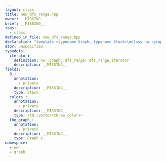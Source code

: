 ```yaml
---
layout: class
title: new_dfs_range.hpp
owner: __MISSING__
brief: __MISSING__
tags:
  - class
defined_in_file: new_dfs_range.hpp
declaration: "template <typename Graph, typename Stack>\nclass nw::graph::dfs_range;"
dtor: unspecified
typedefs:
  iterator:
    definition: nw::graph::dfs_range::dfs_range_iterator
    description: __MISSING__
fields:
  Q_:
    annotation:
      - private
    description: __MISSING__
    type: Stack
  colors_:
    annotation:
      - private
    description: __MISSING__
    type: std::vector<three_colors>
  the_graph_:
    annotation:
      - private
    description: __MISSING__
    type: Graph &
namespace:
  - nw
  - graph
---
```

